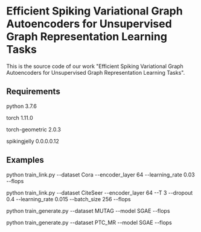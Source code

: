 # Efficient Spiking Variational Graph Autoencoders for Unsupervised Graph Representation Learning Tasks

This is the source code of our work "Efficient Spiking Variational Graph Autoencoders for Unsupervised Graph Representation Learning Tasks".

## Requirements

python 3.7.6

torch 1.11.0

torch-geometric 2.0.3

spikingjelly 0.0.0.0.12

## Examples

python train_link.py --dataset Cora --encoder_layer 64 --learning_rate 0.03 --flops

python train_link.py --dataset CiteSeer --encoder_layer 64 --T 3 --dropout 0.4 --learning_rate 0.015 --batch_size 256 --flops

python train_generate.py --dataset MUTAG --model SGAE --flops

python train_generate.py --dataset PTC_MR --model SGAE --flops
